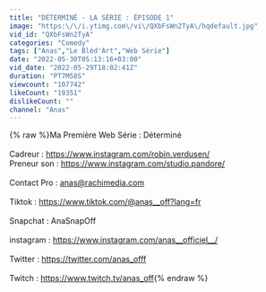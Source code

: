 ```yaml
---
title: "DÉTERMINÉ - LA SÉRIE : ÉPISODE 1"
image: "https:\/\/i.ytimg.com\/vi\/QXbFsWn2TyA\/hqdefault.jpg"
vid_id: "QXbFsWn2TyA"
categories: "Comedy"
tags: ["Anas","Le Bléd'Art","Web Série"]
date: "2022-05-30T05:13:16+03:00"
vid_date: "2022-05-29T18:02:41Z"
duration: "PT7M58S"
viewcount: "107742"
likeCount: "19351"
dislikeCount: ""
channel: "Anas"
---
```

{% raw %}Ma Première Web Série : Déterminé<br /><br />Cadreur : <a rel="nofollow" target="blank" href="https://www.instagram.com/robin.verdusen/">https://www.instagram.com/robin.verdusen/</a><br />Preneur son : <a rel="nofollow" target="blank" href="https://www.instagram.com/studio.pandore/">https://www.instagram.com/studio.pandore/</a><br /><br />Contact Pro : anas@rachimedia.com<br /><br />Tiktok : <a rel="nofollow" target="blank" href="https://www.tiktok.com/@anas__off?lang=fr">https://www.tiktok.com/@anas__off?lang=fr</a><br /><br />Snapchat : AnaSnapOff<br /><br />instagram : <a rel="nofollow" target="blank" href="https://www.instagram.com/anas__officiel__/">https://www.instagram.com/anas__officiel__/</a><br /><br />Twitter : <a rel="nofollow" target="blank" href="https://twitter.com/anas_offf">https://twitter.com/anas_offf</a><br /><br />Twitch : <a rel="nofollow" target="blank" href="https://www.twitch.tv/anas_off">https://www.twitch.tv/anas_off</a>{% endraw %}

